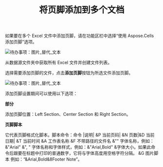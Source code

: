 ﻿---
title: 将页脚添加到多个文档
type: docs
weight: 80
url: /zh/sharepoint/add-footer-to-multiple-documents/
---
如果要在多个 Excel 文件中添加页脚，请在功能区栏中选择“使用 Aspose.Cells 添加页脚”选项。

![待办事项：图片_替代_文本](add-footer-to-multiple-documents_1.png)



从数据源文件夹中获取所有 Excel 文件并创建文件列表。

选择需要添加页脚的文件，点击**添加页脚**按钮为所选文件添加页脚。

![待办事项：图片_替代_文本](add-footer-to-multiple-documents_2.png)



添加页脚设置期间可以使用以下选项：

**部分**

添加页脚位置：Left Section、Center Section 和 Right Section。

**页脚脚本**

它代表页脚格式化脚本。脚本命令：命令 |说明| &P 当前页码| &N 页数|&D 当前日期| &T 当前时间 &A 工作表名称 &F 不带路径的文件名 &"<FontName>" 字体名称，例如：&"Arial" &"<FontName>, <FontStyle>" 字体名称和字体样式，例如：&"Arial,Bold" &<FontSize>字体大小。如果此命令后跟要在标题中打印的普通数字，它将与字体高度用空格字符分隔。 &G 图片脚本 例如：“&Arial,Bold&8Footer Note”。
